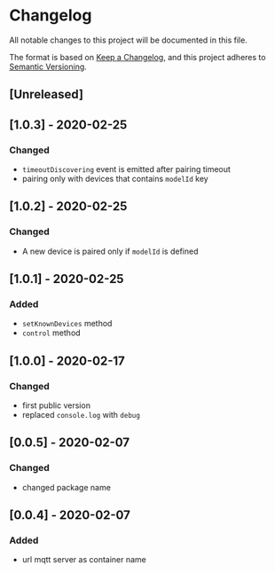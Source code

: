 # Changelog
All notable changes to this project will be documented in this file.


The format is based on [Keep a Changelog](https://keepachangelog.com/en/1.0.0/),
and this project adheres to [Semantic Versioning](https://semver.org/spec/v2.0.0.html).

## [Unreleased]

## [1.0.3] - 2020-02-25
### Changed
- `timeoutDiscovering` event is emitted after pairing timeout
- pairing only with devices that contains `modelId` key

## [1.0.2] - 2020-02-25
### Changed
- A new device is paired only if `modelId` is defined

## [1.0.1] - 2020-02-25
### Added
- `setKnownDevices` method
- `control` method

## [1.0.0] - 2020-02-17
### Changed
- first public version
- replaced `console.log` with `debug`

## [0.0.5] - 2020-02-07
### Changed
- changed package name

## [0.0.4] - 2020-02-07
### Added
- url mqtt server as container name
